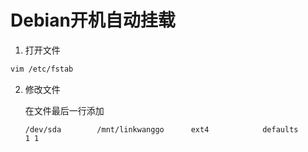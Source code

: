 # Debian开机自动挂载

1. 打开文件

```bash
vim /etc/fstab
```

2. 修改文件

   在文件最后一行添加

   ```
   /dev/sda        /mnt/linkwanggo      ext4            defaults                                1 1
   ```

   

